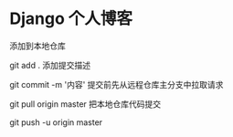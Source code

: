 # Django 个人博客

添加到本地仓库

git add .
添加提交描述

git commit -m '内容'
提交前先从远程仓库主分支中拉取请求

git pull origin master
把本地仓库代码提交

git push -u origin master

